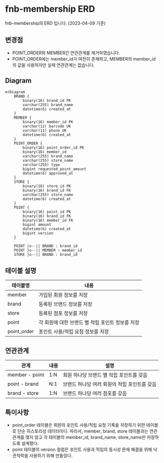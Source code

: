 # fnb-membership ERD
fnb-membership의 ERD 입니다. (2023-04-09 기준)

## 변경점
* POINT_ORDER와 MEMBER간 연관관계를 제거하였습니다.
* POINT_ORDER에는 member_id가 여전히 존재하고, MEMBER의 member_id의 값을 사용하지만 실제 연관관계는 없습니다.

## Diagram
```mermaid
erDiagram
    BRAND {
        binary(16) brand_id PK
        varchar(255) brand_name
        datetime(6) created_at
    }
    MEMBER {
        binary(16) member_id PK
        varchar(12) barcode UK
        varchar(11) phone UK
        datetime(6) created_at
    }
    POINT_ORDER {
        binary(16) point_order_id PK
        binary(16) member_id
        varchar(255) brand_name
        varchar(255) store_name
        varchar(255) type
        bigint requested_point_amount
        datetime(6) approved_at
    }
    STORE {
        binary(16) store_id PK
        binary(16) brand_id FK
        varchar(255) store_name
        datetime(6) created_at
    }
    POINT {
        binary(16) point_id PK
        binary(16) brand_id FK
        binary(16) member_id FK
        bigint amount
        datetime(6) created_at
        bigint version
    }

    POINT |o--|| BRAND : brand_id
    POINT }o--|| MEMBER : member_id
    STORE }o--|| BRAND : brand_id

```
## 테이블 설명

|테이블명|내용|
|--|--|
|member|가입된 회원 정보를 저장|
|brand|등록된 브랜드 정보를 저장|
|store|등록된 점포 정보를 저장|
|point|각 회원에 대한 브랜드 별 적립 포인트 정보를 저장|
|point_order|포인트 사용/적립 요청 정보를 저장|

## 연관관계

|관계|내용|설명|
|--|--|--|
|member - point|1:N|회원 하나당 브랜드 별 적립 포인트를 갖음|
|point - brand|N:1|브랜드 하나당 여러 회원의 적립 포인트를 갖음|
|brand - store|1:N|브랜드 하나당 여러 점포를 갖음|

## 특이사항

* point_order 테이블은 회원의 포인트 사용/적립 요청 기록을 저장하기 위한 테이블로 단순 히스토리성 데이터이다. 
따라서, member, brand, store 테이블과는 연관관계를 맺지 않고 각 테이블의 member_id, brand_name, store_name만 저장하도록 설계했다.
* point 테이블의 version 컬럼은 포인트 사용과 적립의 동시성 문제 해결을 위해 낙관적락을 사용하기 위해 만들었다.